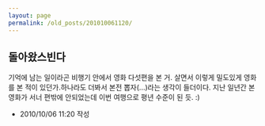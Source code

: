 ```yaml
---
layout: page
permalink: /old_posts/201010061120/
---
```


## 돌아왔스빈다

기억에 남는 일이라곤 비행기 안에서 영화 다섯편을 본 거. 살면서 이렇게 밀도있게 영화를 본 적이 있던가.하나라도 더봐서 본전 뽑자(...)라는 생각이 들더이다. 지난 일년간 본 영화가 서너 편밖에 안되었는데 이번 여행으로 평년 수준이 된 듯. :)



- 2010/10/06 11:20 작성
